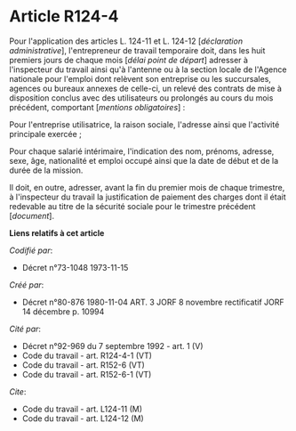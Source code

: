 # Article R124-4

Pour l'application des articles L. 124-11 et L. 124-12 [*déclaration administrative*], l'entrepreneur de travail temporaire
doit, dans les huit premiers jours de chaque mois [*délai point de départ*] adresser à l'inspecteur du travail ainsi qu'à
l'antenne ou à la section locale de l'Agence nationale pour l'emploi dont relèvent son entreprise ou les succursales, agences
ou bureaux annexes de celle-ci, un relevé des contrats de mise à disposition conclus avec des utilisateurs ou prolongés au
cours du mois précédent, comportant [*mentions obligatoires*] :

Pour l'entreprise utilisatrice, la raison sociale, l'adresse ainsi que l'activité principale exercée ;

Pour chaque salarié intérimaire, l'indication des nom, prénoms, adresse, sexe, âge, nationalité et emploi occupé ainsi que la
date de début et de la durée de la mission.

Il doit, en outre, adresser, avant la fin du premier mois de chaque trimestre, à l'inspecteur du travail la justification de
paiement des charges dont il était redevable au titre de la sécurité sociale pour le trimestre précédent [*document*].

**Liens relatifs à cet article**

_Codifié par_:

  - Décret n°73-1048 1973-11-15

_Créé par_:

  - Décret n°80-876 1980-11-04 ART. 3 JORF 8 novembre rectificatif JORF 14 décembre p. 10994

_Cité par_:

  - Décret n°92-969 du 7 septembre 1992 - art. 1 (V)
  - Code du travail - art. R124-4-1 (VT)
  - Code du travail - art. R152-6 (VT)
  - Code du travail - art. R152-6-1 (VT)

_Cite_:

  - Code du travail - art. L124-11 (M)
  - Code du travail - art. L124-12 (M)
